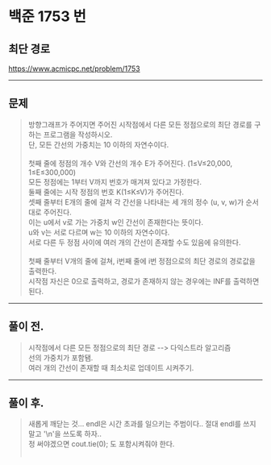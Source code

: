# 백준 1753 번

## 최단 경로
https://www.acmicpc.net/problem/1753
___
## 문제
> 방향그래프가 주어지면 주어진 시작점에서 다른 모든 정점으로의 최단 경로를 구하는 프로그램을 작성하시오. </br>
> 단, 모든 간선의 가중치는 10 이하의 자연수이다. </br></br>
> 첫째 줄에 정점의 개수 V와 간선의 개수 E가 주어진다. (1≤V≤20,000, 1≤E≤300,000) </br>
> 모든 정점에는 1부터 V까지 번호가 매겨져 있다고 가정한다. </br>
> 둘째 줄에는 시작 정점의 번호 K(1≤K≤V)가 주어진다. </br>
> 셋째 줄부터 E개의 줄에 걸쳐 각 간선을 나타내는 세 개의 정수 (u, v, w)가 순서대로 주어진다. </br>
> 이는 u에서 v로 가는 가중치 w인 간선이 존재한다는 뜻이다. </br>
> u와 v는 서로 다르며 w는 10 이하의 자연수이다. </br>
> 서로 다른 두 정점 사이에 여러 개의 간선이 존재할 수도 있음에 유의한다.</br></br>
> 첫째 줄부터 V개의 줄에 걸쳐, i번째 줄에 i번 정점으로의 최단 경로의 경로값을 출력한다.</br> 
> 시작점 자신은 0으로 출력하고, 경로가 존재하지 않는 경우에는 INF를 출력하면 된다.</br>
___
## 풀이 전.
> 시작점에서 다른 모든 정점으로의 최단 경로 --> 다익스트라 알고리즘 </br>
> 선의 가중치가 포함됌.</br>
> 여러 개의 간선이 존재할 때 최소치로 업데이트 시켜주기. </br>
___
## 풀이 후.
> 새롭게 깨닫는 것... endl은 시간 초과를 일으키는 주범이다.. 절대 endl를 쓰지 말고 '\n'을 쓰도록 하자.. </br>
> 정 써야겠으면 cout.tie(0); 도 포함시켜줘야 한다.</br></br>